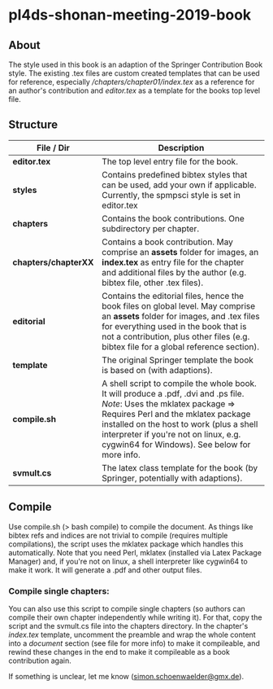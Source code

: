 # pl4ds-shonan-meeting-2019-book

## About

The style used in this book is an adaption of the Springer Contribution Book style.
The existing .tex files are custom created templates that can be used for reference, especially _/chapters/chapter01/index.tex_ as a reference for an author's contribution and _editor.tex_ as a template for the books top level file.

## Structure

File / Dir | Description
------------ | -------------
__editor.tex__ | The top level entry file for the book.
__styles__ | Contains predefined bibtex styles that can be used, add your own if applicable. Currently, the spmpsci style is set in editor.tex
__chapters__ | Contains the book contributions. One subdirectory per chapter.
__chapters/chapterXX__ | Contains a book contribution. May comprise an __assets__ folder for images, an __index.tex__ as entry file for the chapter and additional files by the author (e.g. bibtex file, other .tex files).
__editorial__ | Contains the editorial files, hence the book files on global level. May comprise an __assets__ folder for images, and .tex files for everything used in the book that is not a contribution, plus other files (e.g. bibtex file for a global reference section).
__template__ | The original Springer template the book is based on (with adaptions).
__compile.sh__ | A shell script to compile the whole book. It will produce a .pdf, .dvi and .ps file. _Note_: Uses the mklatex package => Requires Perl and the mklatex package installed on the host to work (plus a shell interpreter if you're not on linux, e.g. cygwin64 for Windows). See below for more info.
__svmult.cs__ | The latex class template for the book (by Springer, potentially with adaptions).

## Compile

Use compile.sh (> bash compile) to compile the document. As things like bibtex refs and indices are not trivial to compile (requires multiple compilations), the script uses the mklatex package which handles this automatically. Note that you need Perl, mklatex (installed via Latex Package Manager) and, if you're not on linux, a shell interpreter like cygwin64 to make it work. It will generate a .pdf and other output files.

### Compile single chapters:
You can also use this script to compile single chapters (so authors can compile their own chapter independently while writing it). For that, copy the script and the svmult.cs file into the chapters directory. In the chapter's _index.tex_ template, uncomment the preamble and wrap the whole content into a _document_ section (see file for more info) to make it compileable, and rewind these changes in the end to make it compileable as a book contribution again.

If something is unclear, let me know (simon.schoenwaelder@gmx.de).
